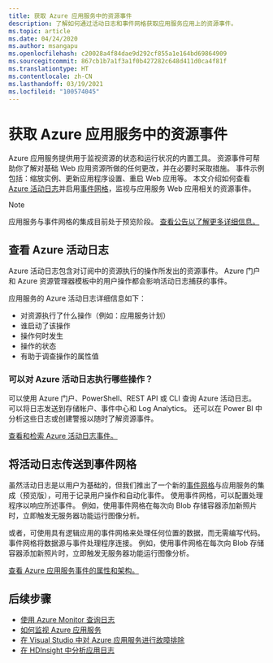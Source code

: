```yaml
---
title: 获取 Azure 应用服务中的资源事件
description: 了解如何通过活动日志和事件网格获取应用服务应用上的资源事件。
ms.topic: article
ms.date: 04/24/2020
ms.author: msangapu
ms.openlocfilehash: c20028a4f84dae9d292cf855a1e164bd69864909
ms.sourcegitcommit: 867cb1b7a1f3a1f0b427282c648d411d0ca4f81f
ms.translationtype: HT
ms.contentlocale: zh-CN
ms.lasthandoff: 03/19/2021
ms.locfileid: "100574045"
---
```

# <a name="get-resource-events-in-azure-app-service"></a>获取 Azure 应用服务中的资源事件

Azure 应用服务提供用于监视资源的状态和运行状况的内置工具。 资源事件可帮助你了解对基础 Web 应用资源所做的任何更改，并在必要时采取措施。 事件示例包括：缩放实例、更新应用程序设置、重启 Web 应用等。 本文介绍如何查看 [Azure 活动日志](../azure-monitor/essentials/activity-log.md#view-the-activity-log)并启用[事件网格](../event-grid/index.yml)，监视与应用服务 Web 应用相关的资源事件。

> [!NOTE]
> 应用服务与事件网格的集成目前处于预览阶段。 [查看公告以了解更多详细信息。](https://aka.ms/app-service-event-grid-announcement)
>

## <a name="view-azure-activity-logs"></a>查看 Azure 活动日志
Azure 活动日志包含对订阅中的资源执行的操作所发出的资源事件。 Azure 门户和 Azure 资源管理器模板中的用户操作都会影响活动日志捕获的事件。 

应用服务的 Azure 活动日志详细信息如下：
- 对资源执行了什么操作（例如：应用服务计划）
- 谁启动了该操作
- 操作何时发生
- 操作的状态
- 有助于调查操作的属性值

### <a name="what-can-you-do-with-azure-activity-logs"></a>可以对 Azure 活动日志执行哪些操作？

可以使用 Azure 门户、PowerShell、REST API 或 CLI 查询 Azure 活动日志。 可以将日志发送到存储帐户、事件中心和 Log Analytics。 还可以在 Power BI 中分析这些日志或创建警报以随时了解资源事件。

[查看和检索 Azure 活动日志事件。](../azure-monitor/essentials/activity-log.md#view-the-activity-log)

## <a name="ship-activity-logs-to-event-grid"></a>将活动日志传送到事件网格

虽然活动日志是以用户为基础的，但我们推出了一个新的[事件网格](../event-grid/index.yml)与应用服务的集成（预览版），可用于记录用户操作和自动化事件。 使用事件网格，可以配置处理程序以响应所述事件。 例如，使用事件网格在每次向 Blob 存储容器添加新照片时，立即触发无服务器功能运行图像分析。

或者，可使用具有逻辑应用的事件网格来处理任何位置的数据，而无需编写代码。 事件网格将数据源与事件处理程序连接。 例如，使用事件网格在每次向 Blob 存储容器添加新照片时，立即触发无服务器功能运行图像分析。

[查看 Azure 应用服务事件的属性和架构。](../event-grid/event-schema-app-service.md)

## <a name="next-steps"></a><a name="nextsteps"></a> 后续步骤
* [使用 Azure Monitor 查询日志](../azure-monitor/logs/log-query-overview.md)
* [如何监视 Azure 应用服务](web-sites-monitor.md)
* [在 Visual Studio 中对 Azure 应用服务进行故障排除](troubleshoot-dotnet-visual-studio.md)
* [在 HDInsight 中分析应用日志](https://gallery.technet.microsoft.com/scriptcenter/Analyses-Windows-Azure-web-0b27d413)